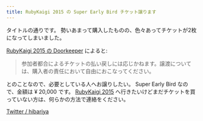 ```yaml
---
title: RubyKaigi 2015 の Super Early Bird チケット譲ります
---
```


タイトルの通りです。
勢いあまって購入したものの、色々あってチケットが2枚になってしまいました。

[RubyKaigi 2015 の Doorkeeper](https://rubykaigi.doorkeeper.jp/events/28463) によると:

> 参加者都合によるチケットの払い戻しには応じかねます。譲渡については、購入者の責任において自由におこなってください。

とのことなので、必要としている人へお譲りしたい。
Super Early Bird なので、金額は &yen; 20,000 です。
[RubyKaigi 2015](http://rubykaigi.org/2015) へ行きたいけどまだチケットを買っていない方は、何らかの方法で連絡をください。

[Twitter / hibariya](https://twitter.com/hibariya)

